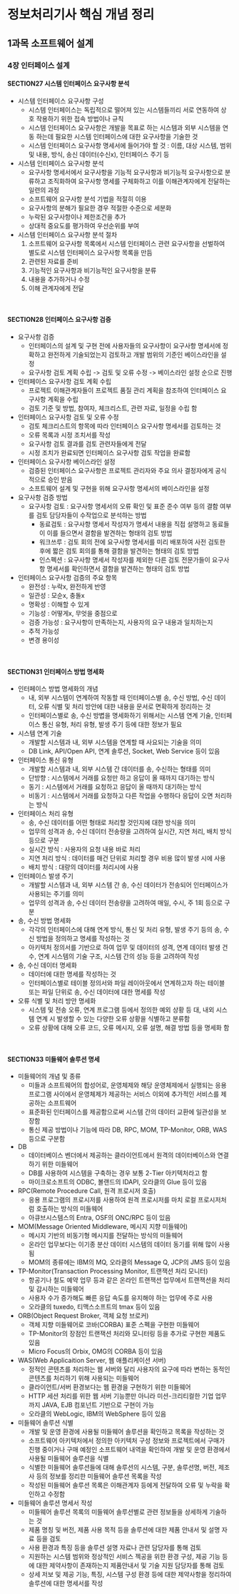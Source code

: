 정보처리기사 핵심 개념 정리
===========================

1과목 소프트웨어 설계
---------------------------

### 4장 인터페이스 설계

#### SECTION27 시스템 인터페이스 요구사항 분석
* 시스템 인터페이스 요구사항 구성
  * 시스템 인터페이스는 독립적으로 떨어져 있는 시스템들끼리 서로 연동하여 상호 작용하기 위한 접속 방법이나 규칙
  * 시스템 인터페이스 요구사항은 개발을 목표로 하는 시스템과 외부 시스템을 연동 하는데 필요한 시스템 인터페이스에 대한 요구사항을 기술한 것
  * 시스템 인터페이스 요구사항 명세서에 들어가야 할 것 : 이름, 대상 시스템, 범위 및 내용, 방식, 송신 데이터(수신x), 인터페이스 주기 등
* 시스템 인터페이스 요구사항 분석
  * 요구사항 명세서에서 요구사항을 기능적 요구사항과 비기능적 요구사항으로 분류하고 조직화하여 요구사항 명세를 구체화하고 이를 이해관계자에게 전달하는 일련의 과정
  * 소프트웨어 요구사항 분석 기법을 적절히 이용
  * 요구사항의 분해가 필요한 경우 적절한 수준으로 세분화 
  * 누락된 요구사항이나 제한조건을 추가
  * 상대적 중요도를 평가하여 우선순위를 부여
* 시스템 인터페이스 요구사항 분석 절차
  1. 소프트웨어 요구사항 목록에서 시스템 인터페이스 관련 요구사항을 선벌하여 별도로 시스템 인터페이스 요구사항 목록을 만듬
  2. 관련된 자료를 준비
  3. 기능적인 요구사항과 비기능적인 요구사항을 분류
  4. 내용을 추가하거나 수정
  5. 이해 관계자에게 전달

<br>

#### SECTION28 인터페이스 요구사항 검증
* 요구사항 검증
  * 인터페이스의 설계 및 구현 전에 사용자들의 요구사항이 요구사항 명세서에 정확하고 완전하게 기술되었는지 검토하고 개발 범위의 기준인 베이스라인을 설정
  * 요구사항 검토 계획 수립 -> 검토 및 오류 수정 -> 베이스라인 설정 순으로 진행
* 인터페이스 요구사항 검토 계획 수립
  * 프로젝트 이해관계자들이 프로젝트 품질 관리 계획을 참조하여 인터페이스 요구사항 계획을 수립
  * 검토 기준 및 방법, 참여자, 체크리스트, 관련 자료, 일정을 수립 함
* 인터페이스 요구사항 검토 및 오류 수정
  * 검토 체크리스트의 항목에 따라 인터페이스 요구사항 명세서를 검토하는 것
  * 오류 목록과 시정 조치서를 작성
  * 요구사항 검토 결과를 검토 관련자들에게 전달
  * 시정 조치가 완료되면 인터페이스 요구사항 검토 작업을 완료함
* 인터페이스 요구사항 베이스라인 설정
  * 검증된 인터페이스 요구사항은 프로젝트 관리자와 주요 의사 결정자에게 공식적으로 승인 받음
  * 소프트웨어 설계 및 구현을 위해 요구사항 명세서의 베이스라인을 설정
* 요구사항 검증 방법
  * 요구사항 검토 : 요구사항 명세서의 오류 확인 및 표준 준수 여부 등의 결함 여부를 검토 담당자들이 수작업으로 분석하는 방법
    * 동료검토 : 요구사항 명세서 작성자가 명세서 내용을 직접 설명하고 동료들이 이를 들으면서 결함을 발견하는 형태의 검토 방법
    * 워크쓰루 : 검토 회의 전에 요구사항 명세서를 미리 배포하여 사전 검토한 후에 짧은 검토 회의를 통해 결함을 발견하는 형태의 검토 방법
    * 인스펙션 : 요구사항 명세서 작성자를 제외한 다른 검토 전문가들이 요구사항 명세서를 확인하면서 결함을 발견하는 형태의 검토 방법
* 인터페이스 요구사항 검증의 주요 항목
  * 완전성 : 누락x, 완전하게 반영
  * 일관성 : 모순x, 충돌x
  * 명확성 : 이해할 수 있게
  * 기능성 : 어떻게x, 무엇을 중점으로
  * 검증 가능성 : 요구사항이 만족하는지, 사용자의 요구 내용과 일치하는지 
  * 추적 가능성
  * 변경 용이성

<br>

#### SECTION31 인터페이스 방법 명세화
* 인터페이스 방법 명세화의 개념
  * 내, 외부 시스템이 연계하여 작동할 때 인터페이스별 송, 수신 방법, 수신 데이터, 오류 식별 및 처리 방안에 대한 내용을 문서로 면확하게 정리하는 것
  * 인터페이스별로 송, 수신 방볍을 명세화하기 위해서는 시스템 연계 기술, 인터페이스 통신 유형, 처리 유형, 발생 주기 등에 대한 정보가 필요
* 시스템 연계 기술
  * 개발할 시스템과 내, 외부 시스템을 연계할 때 사요되는 기술을 의미
  * DB Link, API/Open API, 연계 솔루션, Socket, Web Service 등이 있음
* 인터페이스 통신 유형
  * 개발할 시스템과 내, 외부 시스템 간 데이터를 송, 수신하는 형태를 의미
  * 단방향 : 시스템에서 거래를 요청만 하고 응답이 올 때까지 대기하는 방식
  * 동기 : 시스템에서 거래를 요청하고 응답이 올 때까지 대기하는 방식
  * 비동기 : 시스템에서 거래를 요청하고 다른 작업을 수행하다 응답이 오면 처리하는 방식
* 인터페이스 처리 유형 
  * 송, 수신 데이터를 어떤 형태로 처리할 것인지에 대한 방식을 의미
  * 업무의 성격과 송, 수신 데이터 전송량을 고려하여 실시간, 지연 처리, 배치 방식 등으로 구분
  * 실시간 방식 : 사용자의 요청 내용 바로 처리 
  * 지연 처리 방식 : 데이터를 매건 단위로 처리할 경우 비용 많이 발생 시에 사용
  * 배치 방식 : 대량의 데이터를 처리시에 사용
* 인터페이스 발생 주기 
  * 개발할 시스템과 내, 외부 시스템 간 송, 수신 데이터가 전송되어 인터페이스가 사용되는 주기를 의미
  * 업무의 성격과 송, 수신 데이터 전송량을 고려하여 매일, 수시, 주 1회 등으로 구분
* 송, 수신 방법 명세화
  * 각각의 인터페이스에 대해 연계 방식, 통신 및 처리 유형, 발생 주기 등의 송, 수신 방법을 정의하고 명세를 작성하는 것
  * 아키텍처 정의서를 기반으로 하여 업무 및 데이터의 성격, 연계 데이터 발생 건수, 연계 시스템의 기술 구조, 시스템 간의 성능 등을 고려하여 작성
* 송, 수신 데이터 명세화
  * 데이터에 대한 명세를 작성하는 것
  * 인터페이스별로 테이블 정의서와 파일 레이아웃에서 연계하고자 하는 테이블 또는 파일 단위로 송, 수신 데이터에 대한 명세를 작성
* 오류 식별 및 처리 방안 명세화
  * 시스템 및 전송 오류, 연계 프로그램 등에서 정의한 예외 상황 등 대, 내외 시스템 연계 시 발생할 수 있는 다양한 오류 상황을 식별하고 분류함
  * 오류 상황에 대해 오류 코드, 오류 메시지, 오류 설명, 해결 방법 등을 명세화 함

<br>

#### SECTION33 미들웨어 솔루션 명세
* 미들웨어의 개념 및 종류
  * 미들과 소프트웨어의 합성어로, 운영체제와 해당 운영체제에서 실행되는 응용 프로그램 사이에서 운영체제가 제공하는 서비스 이외에 추가적인 서비스를 제공하는 소프트웨어
  * 표준화된 인터페이스를 제공함으로써 시스템 간의 데이터 교환에 일관성을 보장함
  * 통신 제공 방법이나 기능에 따라 DB, RPC, MOM, TP-Monitor, ORB, WAS 등으로 구분함
* DB
  * 데이터베이스 벤더에서 제공하는 클라이언트에서 원격의 데이터베이스와 연결하기 위한 미들웨어
  * DB를 사용하여 시스템을 구축하는 경우 보통 2-Tier 아키텍처라고 함
  * 마이크로소프트의 ODBC, 볼랜드의 IDAPI, 오라클의 Glue 등이 있음
* RPC(Remote Procedure Call, 원격 프로시저 호출)
  * 응용 프로그램의 프로시저를 사용하여 원격 프로시저를 마치 로컬 프로시저처럼 호출하는 방식의 미들웨어
  * 아큐브시스템스의 Entra, OSF의 ONC/RPC 등이 있음
* MOM(Message Oriented Middleware, 메시지 지향 미들웨어)
  * 메시지 기반의 비동기형 메시지를 전달하는 방식의 미들웨어
  * 온라인 업무보다는 이기종 분산 데이터 시스템의 데이터 동기를 위해 많이 사용됨
  * MOM의 종류에는 IBM의 MQ, 오라클의 Message Q, JCP의 JMS 등이 있음
* TP-Monitor(Transaction Processing Monitor, 트랜잭션 처리 모니터)
  * 항공기나 철도 예약 업무 등과 같은 온라인 트랜잭션 업무에서 트랜잭션을 처리 및 감시하는 미들웨어
  * 사용자 수가 증가해도 빠른 응답 속도를 유지해야 하는 업무에 주로 사용
  * 오라클의 tuxedo, 티맥스소프트의 tmax 등이 있음
* ORB(Object Request Broker, 객체 요청 브로커)
  * 객체 지향 미들웨어로 코바(CORBA) 표준 스펙을 구현한 미들웨어
  * TP-Monitor의 장점인 트랜잭션 처리와 모니터링 등을 추가로 구현한 제품도 있음
  * Micro Focus의 Orbix, OMG의 CORBA 등이 있음
* WAS(Web Applicaition Server, 웹 애플리케이션 서버)
  * 정적인 콘텐츠를 처리하는 웹 서버와 달리 사용자의 요구에 따라 변하는 동적인 콘텐츠를 처리하기 위해 사용되는 미들웨어
  * 클라이언트/서버 환경보다는 웹 환경을 구현하기 위한 미들웨어
  * HTTP 세션 처리를 위한 웹 서버 기능뿐만 아니라 미션-크리티컬한 기업 업무까지 JAVA, EJB 컴포넌트 기반으로 구현이 가능
  * 오라클의 WebLogic, IBM의 WebSphere 등이 있음
* 미들웨어 솔루션 식별
  * 개발 및 운영 환경에 사용될 미들웨어 솔루션을 확인하고 목록을 작성하는 것
  * 소프트웨어 아키텍처에서 정의한 아키텍처 구성 정보와 프로젝트에서 구매가 진행 중이거나 구매 예정인 소프트웨어 내역을 확인하여 개발 및 운영 환경에서 사용될 미들웨어 솔루션을 식별
  * 식별한 미들웨어 솔루션들에 대해 솔루션의 시스템, 구분, 솔루션명, 버전, 제조사 등의 정보를 정리한 미들웨어 솔루션 목록을 작성
  * 작성된 미들웨어 솔루션 목록은 이해관계자 등에게 전달하여 오류 및 누락을 확인하고 수정함
* 미들웨어 솔루션 명세서 작성
  * 미들웨어 솔루션 목록의 미들웨어 솔루션별로 관련 정보들을 상세하게 기술하는 것
  * 제품 명칭 및 버전, 제품 사용 목적 등을 솔루션에 대한 제품 안내서 및 설명 자료 등을 검토
  * 사용 환경과 특징 등을 솔루션 설명 자료나 관련 담당자를 통해 검토
  * 지원하는 시스템 범위와 정상적인 서비스 젝공을 위한 환경 구성, 제공 기능 등에 대한 제약사항이 존재하는지 제품안내서 및 기술 지원 담당자를 통해 검토
  * 상세 저보 및 제공 기능, 특징, 시스템 구성 환경 등에 대한 제약사항을 정리하여 솔루션에 대한 명세서를 작성